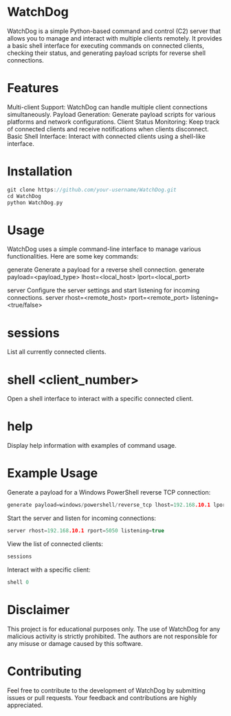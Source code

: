 # WatchDog
WatchDog is a simple Python-based command and control (C2) server that allows you to manage and interact with multiple clients remotely. It provides a basic shell interface for executing commands on connected clients, checking their status, and generating payload scripts for reverse shell connections.

<h1>Features</h1>
Multi-client Support:      WatchDog can handle multiple client connections simultaneously.
Payload Generation:        Generate payload scripts for various platforms and network configurations.
Client Status Monitoring:  Keep track of connected clients and receive notifications when clients disconnect.
Basic Shell Interface:     Interact with connected clients using a shell-like interface.

# Installation
```C
git clone https://github.com/your-username/WatchDog.git
cd WatchDog
python WatchDog.py
```

# Usage
WatchDog uses a simple command-line interface to manage various functionalities. Here are some key commands:

generate
Generate a payload for a reverse shell connection.
generate payload=<payload_type> lhost=<local_host> lport=<local_port>


server
Configure the server settings and start listening for incoming connections.
server rhost=<remote_host> rport=<remote_port> listening=<true/false>

# sessions
List all currently connected clients.

# shell <client_number>
Open a shell interface to interact with a specific connected client.

# help
Display help information with examples of command usage.

# Example Usage
Generate a payload for a Windows PowerShell reverse TCP connection:
```C
generate payload=windows/powershell/reverse_tcp lhost=192.168.10.1 lport=5050
```

Start the server and listen for incoming connections:
```C
server rhost=192.168.10.1 rport=5050 listening=true
```

View the list of connected clients:
```C
sessions
```

Interact with a specific client:
```C
shell 0
```


# Disclaimer
This project is for educational purposes only. The use of WatchDog for any malicious activity is strictly prohibited. The authors are not responsible for any misuse or damage caused by this software.

# Contributing
Feel free to contribute to the development of WatchDog by submitting issues or pull requests. Your feedback and contributions are highly appreciated.
